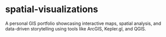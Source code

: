 # spatial-visualizations
A personal GIS portfolio showcasing interactive maps, spatial analysis, and data-driven storytelling using tools like ArcGIS, Kepler.gl, and QGIS.
